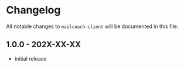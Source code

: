 # Changelog

All notable changes to `mailcoach-client` will be documented in this file.

## 1.0.0 - 202X-XX-XX

- initial release
